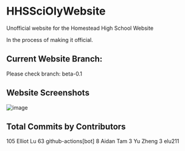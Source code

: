# HHSSciOlyWebsite
Unofficial website for the Homestead High School Website

In the process of making it official.

## Current Website Branch:
Please check branch: beta-0.1

## Website Screenshots
![image](https://github.com/user-attachments/assets/64c18070-db2d-4c6f-b572-dfc1506b54de)

## Total Commits by Contributors
<!-- COMMIT_SECTION_START -->
<!-- COMMIT_COUNTS_START -->
   105	Elliot Lu
    63	github-actions[bot]
     8	Aidan Tam
     3	Yu Zheng
     3	elu211
<!-- COMMIT_COUNTS_END -->
<!-- COMMIT_SECTION_END -->
